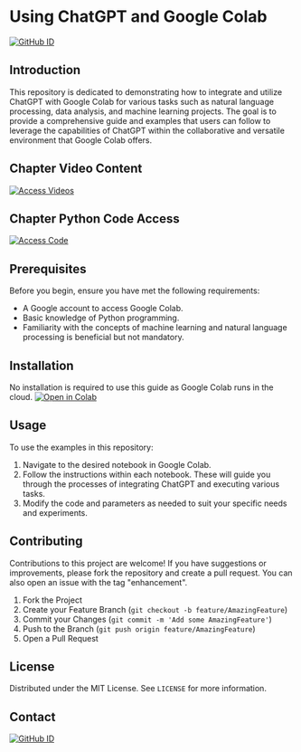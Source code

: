 # Using ChatGPT and Google Colab

[![GitHub ID](https://img.shields.io/badge/GitHub-rezamoradi-blue?style=flat&logo=github)](https://github.com/rezamoradi)

## Introduction
This repository is dedicated to demonstrating how to integrate and utilize ChatGPT with Google Colab for various tasks such as natural language processing, data analysis, and machine learning projects. The goal is to provide a comprehensive guide and examples that users can follow to leverage the capabilities of ChatGPT within the collaborative and versatile environment that Google Colab offers.

## Chapter Video Content

[![Access Videos](https://img.shields.io/badge/Access-Videos-blue?style=for-the-badge&logo=google-drive)](https://drive.google.com/drive/folders/1Qg8ZUqd_RX0J04OkdcUjZOLUN9DXbzwE?usp=sharing)

## Chapter Python Code Access

[![Access Code](https://img.shields.io/badge/Access-Code-3776AB?style=for-the-badge&logo=python&logoColor=white)](https://drive.google.com/drive/folders/1eWJWhBRchU9UmmyQPfKPy211te_w07bC?usp=sharing)

## Prerequisites
Before you begin, ensure you have met the following requirements:
- A Google account to access Google Colab.
- Basic knowledge of Python programming.
- Familiarity with the concepts of machine learning and natural language processing is beneficial but not mandatory.

## Installation
No installation is required to use this guide as Google Colab runs in the cloud.
[![Open in Colab](https://colab.research.google.com/assets/colab-badge.svg)](https://colab.research.google.com/drive/1jw28vEPvIimG2Eq2U-U2c_kanUr8pVmA?usp=sharing)


## Usage
To use the examples in this repository:
1. Navigate to the desired notebook in Google Colab.
2. Follow the instructions within each notebook. These will guide you through the processes of integrating ChatGPT and executing various tasks.
3. Modify the code and parameters as needed to suit your specific needs and experiments.

## Contributing
Contributions to this project are welcome! If you have suggestions or improvements, please fork the repository and create a pull request. You can also open an issue with the tag "enhancement".
1. Fork the Project
2. Create your Feature Branch (`git checkout -b feature/AmazingFeature`)
3. Commit your Changes (`git commit -m 'Add some AmazingFeature'`)
4. Push to the Branch (`git push origin feature/AmazingFeature`)
5. Open a Pull Request

## License
Distributed under the MIT License. See `LICENSE` for more information.

## Contact
[![GitHub ID](https://img.shields.io/badge/GitHub-rezamoradi-blue?style=flat&logo=github)](https://github.com/rezamoradi)
